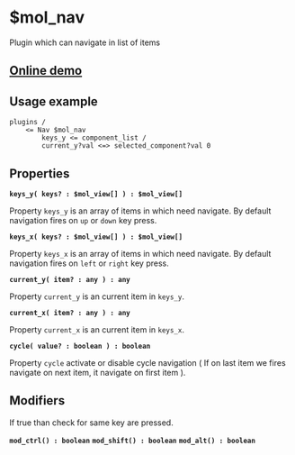 # $mol_nav

Plugin which can navigate in list of items

## [Online demo](https://mol.hyoo.ru/#!section=demos/readme/demo=mol_nav_demo)

## Usage example
```
plugins /
	<= Nav $mol_nav
		keys_y <= component_list /
		current_y?val <=> selected_component?val 0
```

## Properties

**`keys_y( keys? : $mol_view[] ) : $mol_view[]`**

Property `keys_y` is an array of items in which need navigate.
By default navigation fires on `up` or `down` key press.

**`keys_x( keys? : $mol_view[] ) : $mol_view[]`**

Property `keys_x` is an array of items in which need navigate.
By default navigation fires on `left` or `right` key press.

**`current_y( item? : any ) : any`**

Property `current_y` is an current item in `keys_y`.

**`current_x( item? : any ) : any`**

Property `current_x` is an current item in `keys_x`.

**`cycle( value? : boolean ) : boolean`**

Property `cycle` activate or disable cycle navigation ( If on last item we fires navigate on next item, it navigate on first item ).

## Modifiers

If true than check for same key are pressed.

**`mod_ctrl() : boolean`**
**`mod_shift() : boolean`**
**`mod_alt() : boolean`**
